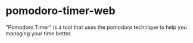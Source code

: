 # pomodoro-timer-web
"Pomodoro Timer" is a tool that uses the pomodoro technique to help you managing your time better.

